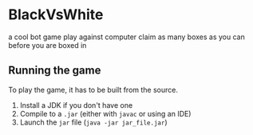 # BlackVsWhite

a cool bot game
play against computer claim as many boxes as you can before you are boxed in

## Running the game

To play the game, it has to be built from the source.

1. Install a JDK if you don't have one
2. Compile to a `.jar` (either with `javac` or using an IDE)
3. Launch the `jar` file (`java -jar jar_file.jar`)
